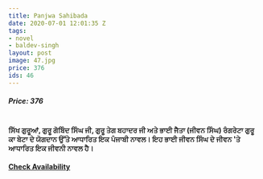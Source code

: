 ```yaml
---
title: Panjwa Sahibada
date: 2020-07-01 12:01:35 Z
tags:
- novel
- baldev-singh
layout: post
image: 47.jpg
price: 376
ids: 46
---
```


<h5>Price: 376</h5><br>
<strong>
ਸਿੱਖ ਗੁਰੂਆਂ, ਗੁਰੂ ਗੋਬਿੰਦ ਸਿੰਘ ਜੀ, ਗੁਰੂ ਤੇਗ ਬਹਾਦਰ ਜੀ ਅਤੇ ਭਾਈ ਜੈਤਾ (ਜੀਵਨ ਸਿੰਘ) ਰੰਗਰੇਟਾ ਗੁਰੂ ਕਾ ਬੇਟਾ ਦੇ ਯੋਗਦਾਨ ਉੱਤੇ ਆਧਾਰਿਤ ਇਕ ਪੰਜਾਬੀ ਨਾਵਲ। ਇਹ ਭਾਈ ਜੀਵਨ ਸਿੰਘ ਦੇ ਜੀਵਨ 'ਤੇ ਆਧਾਰਿਤ ਇਕ ਜੀਵਨੀ ਨਾਵਲ ਹੈ।
</strong>
<h4><a class="add-cart cart1" href="{{ site.baseurl }}/books#46"><b>Check Availability</b></a></h4>






<body>
 <script src="{{ site.baseurl }}/js/main.js"></script>
 </body>